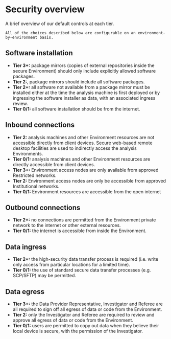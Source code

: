 # Security overview

A brief overview of our default controls at each tier.

```{note}
All of the choices described below are configurable on an environment-by-environment basis.
```

## Software installation

- **Tier 3+:** package mirrors (copies of external repositories inside the secure Environment) should only include explicitly allowed software packages.
- **Tier 2:**, package mirrors should include all software packages.
- **Tier 2+:** all software not available from a package mirror must be installed either at the time the analysis machine is first deployed or by ingressing the software installer as data, with an associated ingress review.
- **Tier 0/1:** all software installation should be from the internet.

## Inbound connections

- **Tier 2:** analysis machines and other Environment resources are not accessible directly from client devices. Secure web-based remote desktop facilities are used to indirectly access the analysis Environments.
- **Tier 0/1:** analysis machines and other Environment resources are directly accessible from client devices.
- **Tier 3+:** Environment access nodes are only available from approved Restricted networks.
- **Tier 2:** Environment access nodes are only be accessible from approved Institutional networks.
- **Tier 0/1:** Environment resources are accessible from the open internet

## Outbound connections

- **Tier 2+:** no connections are permitted from the Environment private network to the internet or other external resources.
- **Tier 0/1:** the internet is accessible from inside the Environment.

## Data ingress

- **Tier 2+:** the high-security data transfer process is required (i.e. write only access from particular locations for a limited time).
- **Tier 0/1:** the use of standard secure data transfer processes (e.g. SCP/SFTP) may be permitted.

## Data egress

- **Tier 3+:** the Data Provider Representative, Investigator and Referee are all required to sign off all egress of data or code from the Environment.
- **Tier 2:** only the Investigator and Referee are required to review and approve all egress of data or code from the Environment.
- **Tier 0/1:** users are permitted to copy out data when they believe their local device is secure, with the permission of the Investigator.

